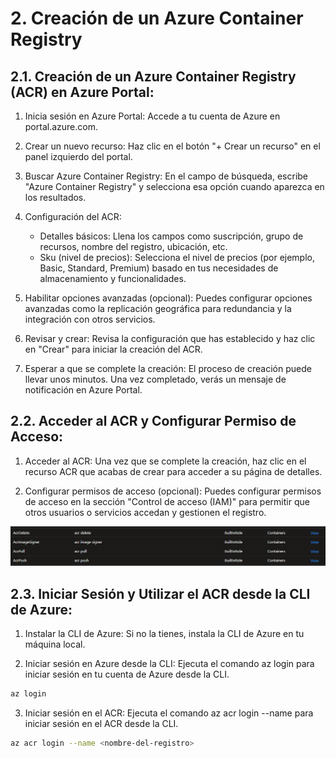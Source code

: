 # 2. Creación de un Azure Container Registry

## 2.1. Creación de un Azure Container Registry (ACR) en Azure Portal:
1. Inicia sesión en Azure Portal: Accede a tu cuenta de Azure en portal.azure.com.

2. Crear un nuevo recurso: Haz clic en el botón "+ Crear un recurso" en el panel izquierdo del portal.

3. Buscar Azure Container Registry: En el campo de búsqueda, escribe "Azure Container Registry" y selecciona esa opción cuando aparezca en los resultados.

4. Configuración del ACR:

    - Detalles básicos: Llena los campos como suscripción, grupo de recursos, nombre del registro, ubicación, etc.
    - Sku (nivel de precios): Selecciona el nivel de precios (por ejemplo, Basic, Standard, Premium) basado en tus necesidades de almacenamiento y funcionalidades.
5. Habilitar opciones avanzadas (opcional): Puedes configurar opciones avanzadas como la replicación geográfica para redundancia y la integración con otros servicios.

6. Revisar y crear: Revisa la configuración que has establecido y haz clic en "Crear" para iniciar la creación del ACR.

7. Esperar a que se complete la creación: El proceso de creación puede llevar unos minutos. Una vez completado, verás un mensaje de notificación en Azure Portal.

## 2.2. Acceder al ACR y Configurar Permiso de Acceso:
1. Acceder al ACR: Una vez que se complete la creación, haz clic en el recurso ACR que acabas de crear para acceder a su página de detalles.

2. Configurar permisos de acceso (opcional): Puedes configurar permisos de acceso en la sección "Control de acceso (IAM)" para permitir que otros usuarios o servicios accedan y gestionen el registro.

![Permisos](images/permisos.png)

## 2.3. Iniciar Sesión y Utilizar el ACR desde la CLI de Azure:
1. Instalar la CLI de Azure: Si no la tienes, instala la CLI de Azure en tu máquina local.

2. Iniciar sesión en Azure desde la CLI: Ejecuta el comando az login para iniciar sesión en tu cuenta de Azure desde la CLI.

```bash
az login
```

3. Iniciar sesión en el ACR: Ejecuta el comando az acr login --name <nombre-del-registro> para iniciar sesión en el ACR desde la CLI.

```bash
az acr login --name <nombre-del-registro>
```
